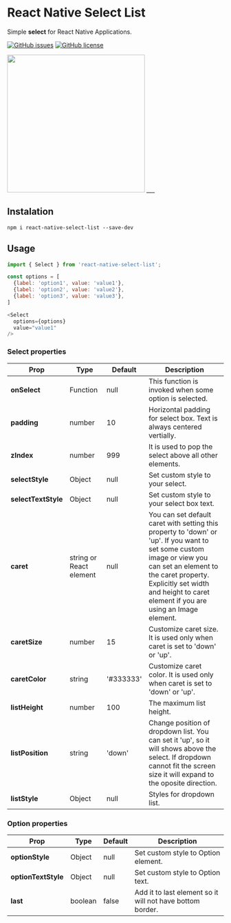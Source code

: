 # React Native Select List

Simple **select** for React Native Applications.

[![GitHub issues](https://img.shields.io/github/issues/georgest/react-native-select-list.svg)](https://github.com/georgest/react-native-select-list/issues)
[![GitHub license](https://img.shields.io/badge/license-MIT-blue.svg)](https://github.com/georgest/react-native-select-list/blob/master/LICENSE)

<img src="http://georgest.me/images/projects/react-native-select-list/demo.jpg" width="320" />
___

## Instalation

```
npm i react-native-select-list --save-dev
```


## Usage

```js
import { Select } from 'react-native-select-list';

const options = [
  {label: 'option1', value: 'value1'},
  {label: 'option2', value: 'value2'},
  {label: 'option3', value: 'value3'},
]

<Select
  options={options}
  value="value1"
/>
```

### Select properties

| Prop | Type | Default | Description |
| --- | --- | --- | --- |
| **onSelect** | Function | null | This function is invoked when some option is selected. |
| **padding** | number | 10 | Horizontal padding for select box. Text is always centered vertially. |
| **zIndex** | number | 999 | It is used to pop the select above all other elements. |
| **selectStyle** | Object | null | Set custom style to your select. |
| **selectTextStyle** | Object | null | Set custom style to your select box text. |
| **caret** | string or React element | null | You can set default caret with setting this property to 'down' or 'up'. If you want to set some custom image or view you can set an element to the caret property. Explicitly set width and height to caret element if you are using an Image element. |
| **caretSize** | number | 15 | Customize caret size. It is used only when caret is set to 'down' or 'up'. |
| **caretColor** | string | '#333333' | Customize caret color. It is used only when caret is set to 'down' or 'up'. |
| **listHeight** | number | 100 | The maximum list height.
| **listPosition** | string | 'down' | Change position of dropdown list. You can set it 'up', so it will shows above the select. If dropdown cannot fit the screen size it will expand to the oposite direction. |
| **listStyle** | Object | null | Styles for dropdown list.

### Option properties

| Prop | Type | Default | Description |
| --- | --- | --- | --- |
| **optionStyle** | Object | null | Set custom style to Option element. |
| **optionTextStyle** | Object | null | Set custom style to Option text. |
| **last** | boolean | false | Add it to last element so it will not have bottom border. |

